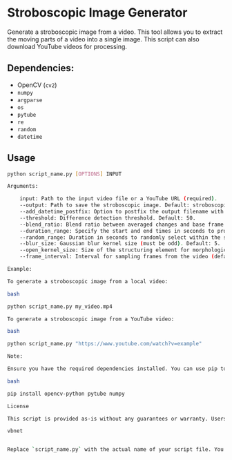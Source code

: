 # Stroboscopic Image Generator

Generate a stroboscopic image from a video. This tool allows you to extract the moving parts of a video into a single image. This script can also download YouTube videos for processing.

## Dependencies:

- OpenCV (`cv2`)
- `numpy`
- `argparse`
- `os`
- `pytube`
- `re`
- `random`
- `datetime`

## Usage

```bash
python script_name.py [OPTIONS] INPUT

Arguments:

    input: Path to the input video file or a YouTube URL (required).
    --output: Path to save the stroboscopic image. Default: stroboscopic_image.jpg in the current directory.
    --add_datetime_postfix: Option to postfix the output filename with the current date and time.
    --threshold: Difference detection threshold. Default: 50.
    --blend_ratio: Blend ratio between averaged changes and base frame. Default: 1.0.
    --duration_range: Specify the start and end times in seconds to process. For example, use 10,20 for the 10th to 20th second.
    --random_range: Duration in seconds to randomly select within the specified or full video duration.
    --blur_size: Gaussian blur kernel size (must be odd). Default: 5.
    --open_kernel_size: Size of the structuring element for morphological operations. Default: 5.
    --frame_interval: Interval for sampling frames from the video (default: 1 to process every frame).

Example:

To generate a stroboscopic image from a local video:

bash

python script_name.py my_video.mp4

To generate a stroboscopic image from a YouTube video:

bash

python script_name.py "https://www.youtube.com/watch?v=example"

Note:

Ensure you have the required dependencies installed. You can use pip to install them:

bash

pip install opencv-python pytube numpy

License

This script is provided as-is without any guarantees or warranty. Users are free to modify and distribute it under the terms of their choice.

vbnet


Replace `script_name.py` with the actual name of your script file. You can also add or modify the provided text to suit your needs.
